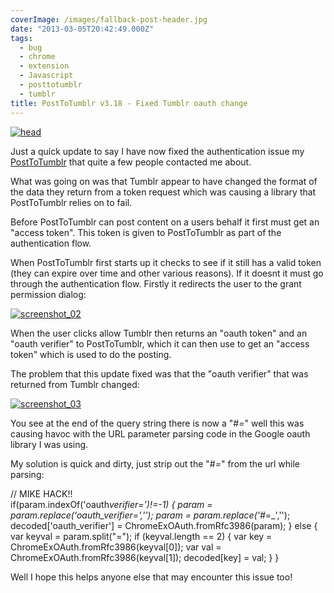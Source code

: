 ```yaml
---
coverImage: /images/fallback-post-header.jpg
date: "2013-03-05T20:42:49.000Z"
tags:
  - bug
  - chrome
  - extension
  - Javascript
  - posttotumblr
  - tumblr
title: PostToTumblr v3.18 - Fixed Tumblr oauth change
---
```


[![head](/wp-content/uploads/2013/03/head1.png)](/posts/posttotumblr-v3-18-fixed-tumblr-oauth-change/attachment/head-9/)

<!-- more -->

Just a quick update to say I have now fixed the authentication issue my [PostToTumblr](https://chrome.google.com/webstore/detail/post-to-tumblr/dbpicbbcpanckagpdjflgojlknomoiah?hl=en) that quite a few people contacted me about.

What was going on was that Tumblr appear to have changed the format of the data they return from a token request which was causing a library that PostToTumblr relies on to fail.

Before PostToTumblr can post content on a users behalf it first must get an "access token". This token is given to PostToTumblr as part of the authentication flow.

When PostToTumblr first starts up it checks to see if it still has a valid token (they can expire over time and other various reasons). If it doesnt it must go through the authentication flow. Firstly it redirects the user to the grant permission dialog:

[![screenshot_02](/wp-content/uploads/2013/03/screenshot_02.png)](/posts/posttotumblr-v3-18-fixed-tumblr-oauth-change/attachment/screenshot_02-13/)

When the user clicks allow Tumblr then returns an "oauth token" and an "oauth verifier" to PostToTumblr, which it can then use to get an "access token" which is used to do the posting.

The problem that this update fixed was that the "oauth verifier" that was returned from Tumblr changed:

[![screenshot_03](/wp-content/uploads/2013/03/screenshot_03.png)](/posts/posttotumblr-v3-18-fixed-tumblr-oauth-change/attachment/screenshot_03-10/)

You see at the end of the query string there is now a "#_=_" well this was causing havoc with the URL parameter parsing code in the Google oauth library I was using.

My solution is quick and dirty, just strip out the "#_=_" from the url while parsing:

// MIKE HACK!!  
if(param.indexOf('oauth*verifier=')!=-1)
{
param = param.replace('oauth_verifier=','');
param = param.replace('#*=\_','');  
 decoded['oauth_verifier'] = ChromeExOAuth.fromRfc3986(param);
}
else
{  
 var keyval = param.split("=");
if (keyval.length == 2) {
var key = ChromeExOAuth.fromRfc3986(keyval[0]);
var val = ChromeExOAuth.fromRfc3986(keyval[1]);
decoded[key] = val;
}
}

Well I hope this helps anyone else that may encounter this issue too!
